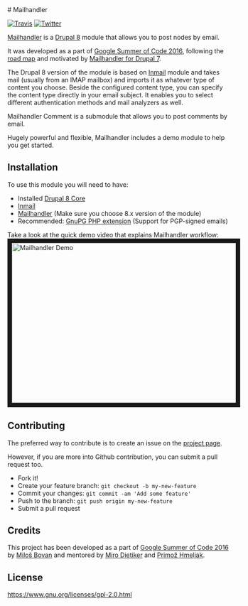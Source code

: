 <snippet>
    <content>
# Mailhandler

[![Travis](https://img.shields.io/travis/fantastic91/mailhandler.svg?maxAge=2592000)](https://travis-ci.org/fantastic91/mailhandler/)
[![Twitter](https://img.shields.io/twitter/url/https/github.com/fantastic91/mailhandler.svg?style=social)](https://twitter.com/intent/tweet?text=Wow:&url=https://github.com/fantastic91/mailhandler)

[Mailhandler](http://drupal.org/project/mailhandler) is a [Drupal 8](https://www.drupal.org/8) module that allows you to post nodes by email. 

It was developed as a part of [Google Summer of Code 2016](https://summerofcode.withgoogle.com/projects/#4520809229975552), following the [road map](https://www.drupal.org/node/2731519) and motivated by [Mailhandler for Drupal 7](https://www.drupal.org/project/mailhandler).

The Drupal 8 version of the module is based on [Inmail](https://www.drupal.org/project/inmail) module and takes mail (usually from an IMAP mailbox) and imports it as whatever type of content you choose. Beside the configured content type, you can specify the content type directly in your email subject. It enables you to select different authentication methods and mail analyzers as well.

Mailhandler Comment is a submodule that allows you to post comments by email.

Hugely powerful and flexible, Mailhandler includes a demo module to help you get started.

## Installation

To use this module you will need to have:
 - Installed [Drupal 8 Core](https://www.drupal.org/project/drupal)
 - [Inmail](https://www.drupal.org/project/inmail)
 - [Mailhandler](https://www.drupal.org/project/mailhandler) (Make sure you choose 8.x version of the module)
 - Recommended: [GnuPG PHP extension](http://php.net/manual/en/gnupg.setup.php) (Support for PGP-signed emails)

Take a look at the quick demo video that explains Mailhandler workflow:
<a href="https://vimeo.com/175383067" target="_blank"><img src="https://i.vimeocdn.com/video/582471712.webp?mw=640&mh=360" alt="Mailhandler Demo" width="640" height="360" border="10" /></a>

## Contributing

The preferred way to contribute is to create an issue on the [project page](https://www.drupal.org/project/issues/mailhandler?version=8.x).

However, if you are more into Github contribution, you can submit a pull request too.
- Fork it!
- Create your feature branch: `git checkout -b my-new-feature`
- Commit your changes: `git commit -am 'Add some feature'`
- Push to the branch: `git push origin my-new-feature`
- Submit a pull request

## Credits

This project has been developed as a part of [Google Summer of Code 2016](https://summerofcode.withgoogle.com/projects/#4520809229975552) by [Miloš Bovan](https://www.drupal.org/u/mbovan) and mentored by [Miro Dietiker](https://www.drupal.org/u/miro_dietiker) and [Primož Hmeljak](https://www.drupal.org/u/Primsi).

## License

https://www.gnu.org/licenses/gpl-2.0.html
    </content>
</snippet>
